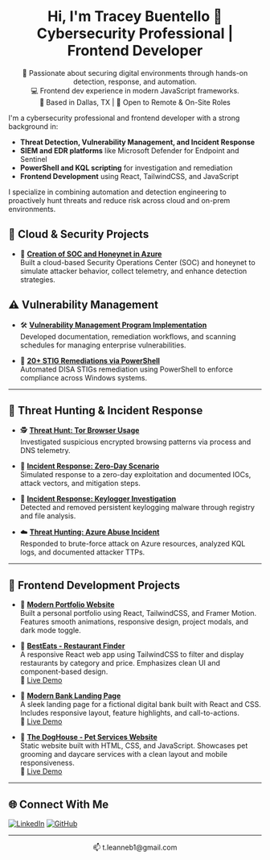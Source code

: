 <h1 align="center">Hi, I'm Tracey Buentello 👋<br/>Cybersecurity Professional | Frontend Developer</h1>

<p align="center">
🔐 Passionate about securing digital environments through hands-on detection, response, and automation. <br/>
💻 Frontend dev experience in modern JavaScript frameworks. <br/>
📍 Based in Dallas, TX | 💼 Open to Remote & On-Site Roles
</p>

I'm a cybersecurity professional and frontend developer with a strong background in:

- **Threat Detection, Vulnerability Management, and Incident Response**
- **SIEM and EDR platforms** like Microsoft Defender for Endpoint and Sentinel
- **PowerShell and KQL scripting** for investigation and remediation
- **Frontend Development** using React, TailwindCSS, and JavaScript

I specialize in combining automation and detection engineering to proactively hunt threats and reduce risk across cloud and on-prem environments.

## 🔐 Cloud & Security Projects

- 🚀 **[Creation of SOC and Honeynet in Azure](https://github.com/tleanne1/Cloud-SOC)**  
  Built a cloud-based Security Operations Center (SOC) and honeynet to simulate attacker behavior, collect telemetry, and enhance detection strategies.
  
## ⚠️ Vulnerability Management

- 🛠️ **[Vulnerability Management Program Implementation](https://github.com/tleanne1/vulnerability-management-program/tree/main)**  
  Developed documentation, remediation workflows, and scanning schedules for managing enterprise vulnerabilities.
  
- 🔧 **[20+ STIG Remediations via PowerShell](https://github.com/tleanne1/STIGS-PowerShell-Scripts)**  
  Automated DISA STIGs remediation using PowerShell to enforce compliance across Windows systems.

---

## 🚨 Threat Hunting & Incident Response

- 🕵️ **[Threat Hunt: Tor Browser Usage](https://github.com/tleanne1/threat-hunting-scenario-tor/tree/main)**  
  Investigated suspicious encrypted browsing patterns via process and DNS telemetry.

- 🧪 **[Incident Response: Zero-Day Scenario](https://github.com/tleanne1/threat-hunting-scenario-zero-day)**  
  Simulated response to a zero-day exploitation and documented IOCs, attack vectors, and mitigation steps.

- 📄 **[Incident Response: Keylogger Investigation](https://github.com/tleanne1/threat-hunting-scenario-keylogger)**  
  Detected and removed persistent keylogging malware through registry and file analysis.

- ☁️ **[Threat Hunting: Azure Abuse Incident](https://github.com/tleanne1/threat-hunting-Azure-Abuse-Incident)**  
  Responded to brute-force attack on Azure resources, analyzed KQL logs, and documented attacker TTPs.

---

## 🎨 Frontend Development Projects

- 💼 **[Modern Portfolio Website](https://github.com/tleanne1/modern-portfolio)**  
  Built a personal portfolio using React, TailwindCSS, and Framer Motion. Features smooth animations, responsive design, project modals, and dark mode toggle.

- 🍴 **[BestEats - Restaurant Finder](https://github.com/tleanne1/best-eats)**  
  A responsive React web app using TailwindCSS to filter and display restaurants by category and price. Emphasizes clean UI and component-based design.  
  🔗 [Live Demo](https://best-eats-tleanne.netlify.app/)

- 🏦 **[Modern Bank Landing Page](https://github.com/tleanne1/modern-bank)**  
  A sleek landing page for a fictional digital bank built with React and CSS. Includes responsive layout, feature highlights, and call-to-actions.  
  🔗 [Live Demo](https://modern-bank-tleanne.netlify.app/)

- 🐾 **[The DogHouse - Pet Services Website](https://github.com/tleanne1/the-doghouse)**  
  Static website built with HTML, CSS, and JavaScript. Showcases pet grooming and daycare services with a clean layout and mobile responsiveness.  
  🔗 [Live Demo](https://thedoghouse-tleanne.netlify.app/)
  
---

## 🌐 Connect With Me

[![LinkedIn](https://img.shields.io/badge/LinkedIn-Tracey%20Buentello-blue?style=for-the-badge&logo=linkedin)](https://www.linkedin.com/in/tleanne/)
[![GitHub](https://img.shields.io/badge/GitHub-tleanne1-black?style=for-the-badge&logo=github)](https://github.com/tleanne1)

---

<p align="center">📫 t.leanneb1@gmail.com</p>

